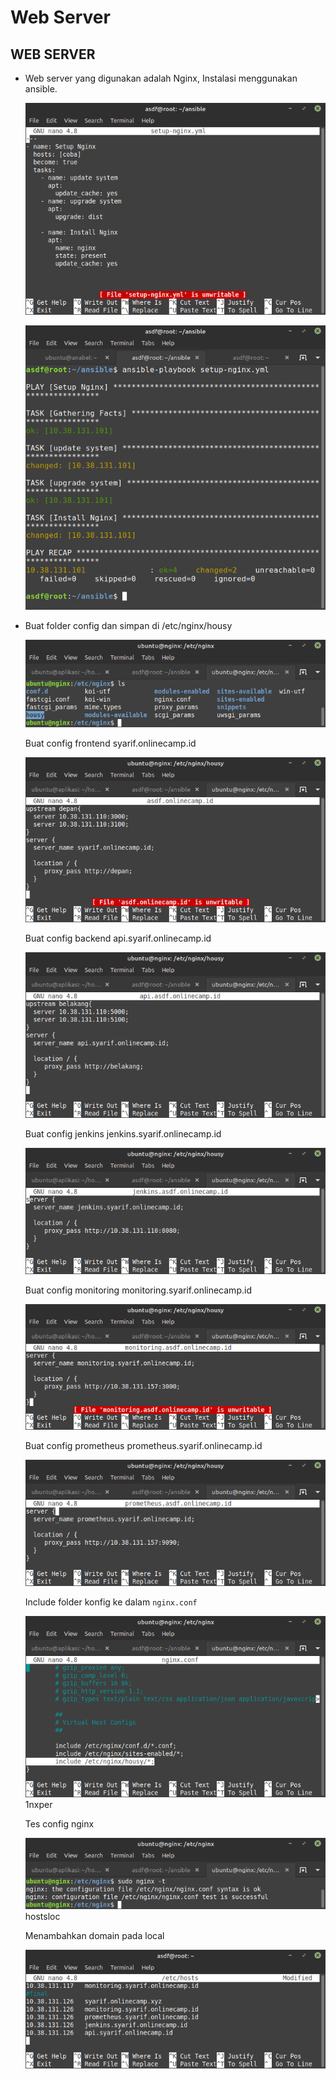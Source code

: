 # Web Server

## WEB SERVER

-   Web server yang digunakan adalah Nginx, Instalasi menggunakan ansible.

    ![gambar](assets/1nx.png)

    ![gambar](assets/nginx.png)

-   Buat folder config dan simpan di /etc/nginx/housy

    ![gambar](assets/mkdir.png)

    Buat config frontend syarif.onlinecamp.id

    ![gambar](assets/appdepan.png)

    Buat config backend api.syarif.onlinecamp.id

    ![gambar](assets/appp.png)

    Buat config jenkins jenkins.syarif.onlinecamp.id

    ![gambar](assets/je.png)

    Buat config monitoring monitoring.syarif.onlinecamp.id

    ![gambar](assets/mon.png)

    Buat config prometheus prometheus.syarif.onlinecamp.id

    ![gambar](assets/prome.png)

    Include folder konfig ke dalam `nginx.conf`

    ![gambar](assets/incconf.png)1nxper

    Tes config nginx

    ![gambar](assets/1nxper.png)hostsloc

    Menambahkan domain pada local

    ![gambar](assets/hostsloc.png)
